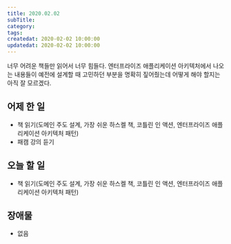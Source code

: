 ```yaml
---
title: 2020.02.02
subTitle:
category:
tags:
createdat: 2020-02-02 10:00:00
updatedat: 2020-02-02 10:00:00
---
```


너무 어려운 책들만 읽어서 너무 힘들다. 엔터프라이즈 애플리케이션 아키텍처에서 나오는 내용들이 예전에 설계할 때 고민하던 부분을 명확히 짚어줬는데 어떻게 해야 할지는 아직 잘 모르겠다.

## 어제 한 일

* 책 읽기(도메인 주도 설계, 가장 쉬운 하스켈 책, 코틀린 인 액션, 엔터프라이즈 애플리케이션 아키텍처 패턴)
* 패캠 강의 듣기

## 오늘 할 일

* 책 읽기(도메인 주도 설계, 가장 쉬운 하스켈 책, 코틀린 인 액션, 엔터프라이즈 애플리케이션 아키텍처 패턴)

## 장애물

* 없음
